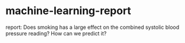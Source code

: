 # machine-learning-report
report: Does smoking has a large effect on the combined systolic blood pressure reading? How can we predict it? 

